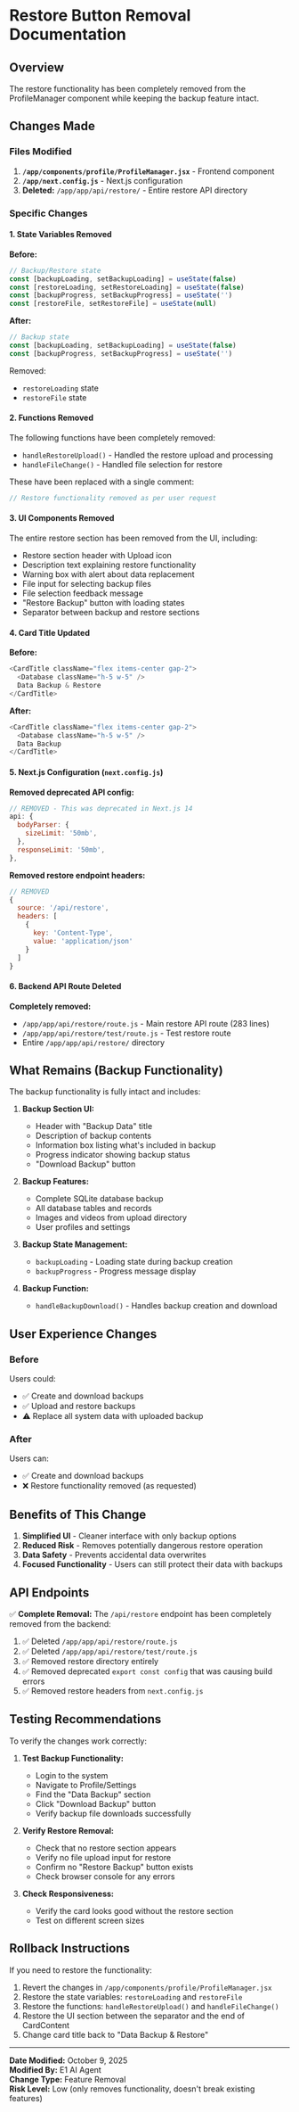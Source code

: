 # Restore Button Removal Documentation

## Overview
The restore functionality has been completely removed from the ProfileManager component while keeping the backup feature intact.

## Changes Made

### Files Modified
1. **`/app/components/profile/ProfileManager.jsx`** - Frontend component
2. **`/app/next.config.js`** - Next.js configuration
3. **Deleted:** `/app/app/api/restore/` - Entire restore API directory

### Specific Changes

#### 1. State Variables Removed
**Before:**
```javascript
// Backup/Restore state
const [backupLoading, setBackupLoading] = useState(false)
const [restoreLoading, setRestoreLoading] = useState(false)
const [backupProgress, setBackupProgress] = useState('')
const [restoreFile, setRestoreFile] = useState(null)
```

**After:**
```javascript
// Backup state
const [backupLoading, setBackupLoading] = useState(false)
const [backupProgress, setBackupProgress] = useState('')
```

Removed:
- `restoreLoading` state
- `restoreFile` state

#### 2. Functions Removed
The following functions have been completely removed:
- `handleRestoreUpload()` - Handled the restore upload and processing
- `handleFileChange()` - Handled file selection for restore

These have been replaced with a single comment:
```javascript
// Restore functionality removed as per user request
```

#### 3. UI Components Removed
The entire restore section has been removed from the UI, including:
- Restore section header with Upload icon
- Description text explaining restore functionality
- Warning box with alert about data replacement
- File input for selecting backup files
- File selection feedback message
- "Restore Backup" button with loading states
- Separator between backup and restore sections

#### 4. Card Title Updated
**Before:**
```javascript
<CardTitle className="flex items-center gap-2">
  <Database className="h-5 w-5" />
  Data Backup & Restore
</CardTitle>
```

**After:**
```javascript
<CardTitle className="flex items-center gap-2">
  <Database className="h-5 w-5" />
  Data Backup
</CardTitle>
```

#### 5. Next.js Configuration (`next.config.js`)

**Removed deprecated API config:**
```javascript
// REMOVED - This was deprecated in Next.js 14
api: {
  bodyParser: {
    sizeLimit: '50mb',
  },
  responseLimit: '50mb',
},
```

**Removed restore endpoint headers:**
```javascript
// REMOVED
{
  source: '/api/restore',
  headers: [
    {
      key: 'Content-Type',
      value: 'application/json'
    }
  ]
}
```

#### 6. Backend API Route Deleted

**Completely removed:**
- `/app/app/api/restore/route.js` - Main restore API route (283 lines)
- `/app/app/api/restore/test/route.js` - Test restore route
- Entire `/app/app/api/restore/` directory

## What Remains (Backup Functionality)

The backup functionality is fully intact and includes:

1. **Backup Section UI:**
   - Header with "Backup Data" title
   - Description of backup contents
   - Information box listing what's included in backup
   - Progress indicator showing backup status
   - "Download Backup" button

2. **Backup Features:**
   - Complete SQLite database backup
   - All database tables and records
   - Images and videos from upload directory
   - User profiles and settings

3. **Backup State Management:**
   - `backupLoading` - Loading state during backup creation
   - `backupProgress` - Progress message display

4. **Backup Function:**
   - `handleBackupDownload()` - Handles backup creation and download

## User Experience Changes

### Before
Users could:
- ✅ Create and download backups
- ✅ Upload and restore backups
- ⚠️ Replace all system data with uploaded backup

### After
Users can:
- ✅ Create and download backups
- ❌ Restore functionality removed (as requested)

## Benefits of This Change

1. **Simplified UI** - Cleaner interface with only backup options
2. **Reduced Risk** - Removes potentially dangerous restore operation
3. **Data Safety** - Prevents accidental data overwrites
4. **Focused Functionality** - Users can still protect their data with backups

## API Endpoints

✅ **Complete Removal:** The `/api/restore` endpoint has been completely removed from the backend:

1. ✅ Deleted `/app/app/api/restore/route.js` 
2. ✅ Deleted `/app/app/api/restore/test/route.js`
3. ✅ Removed restore directory entirely
4. ✅ Removed deprecated `export const config` that was causing build errors
5. ✅ Removed restore headers from `next.config.js`

## Testing Recommendations

To verify the changes work correctly:

1. **Test Backup Functionality:**
   - Login to the system
   - Navigate to Profile/Settings
   - Find the "Data Backup" section
   - Click "Download Backup" button
   - Verify backup file downloads successfully

2. **Verify Restore Removal:**
   - Check that no restore section appears
   - Verify no file upload input for restore
   - Confirm no "Restore Backup" button exists
   - Check browser console for any errors

3. **Check Responsiveness:**
   - Verify the card looks good without the restore section
   - Test on different screen sizes

## Rollback Instructions

If you need to restore the functionality:

1. Revert the changes in `/app/components/profile/ProfileManager.jsx`
2. Restore the state variables: `restoreLoading` and `restoreFile`
3. Restore the functions: `handleRestoreUpload()` and `handleFileChange()`
4. Restore the UI section between the separator and the end of CardContent
5. Change card title back to "Data Backup & Restore"

---
**Date Modified:** October 9, 2025  
**Modified By:** E1 AI Agent  
**Change Type:** Feature Removal  
**Risk Level:** Low (only removes functionality, doesn't break existing features)
